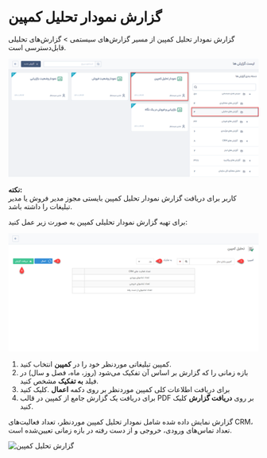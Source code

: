 # گزارش نمودار تحلیل کمپین 
 گزارش نمودار تحلیل کمپین از مسیر گزارش‌های سیستمی > گزارش‌های تحلیلی قابل‌دسترسی است.

![نمودار تحلیل کمپین](./Images/campaign-analysis-chart.png)

**نکته:** <br>کاربر برای دریافت گزارش نمودار تحلیل کمپین بایستی مجوز مدیر فروش یا مدیر تبلیغات را داشته باشد.

برای تهیه گزارش نمودار تحلیلی کمپین به صورت زیر عمل کنید:

![انتخاب کمپین](./Images/select-campaign.png)

1.	کمپین تبلیغاتی موردنظر خود را در **کمپین** انتخاب کنید.
2. 	بازه زمانی را که گزارش بر اساس آن تفکیک می‌شود (روز، ماه، فصل و سال) در فیلد **به تفکیک** مشخص کنید.
3.	برای دریافت اطلاعات کلی کمپین موردنظر بر روی دکمه **اعمال** .کلیک کنید
4.	برای دریافت یک گزارش جامع از کمپین در قالب PDF بر روی **دریافت گزارش** کلیک کنید.

گزارش نمایش داده شده شامل نمودار تحلیل کمپین موردنظر، تعداد فعالیت‌های CRM، تعداد تماس‌های ورودی، خروجی و از دست رفته در بازه زمانی  تعیین‌شده است.

![گزارش تحلیل کمپین]()
